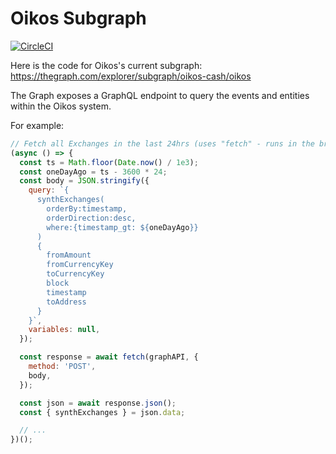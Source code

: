# Oikos Subgraph

[![CircleCI](https://circleci.com/gh/Oikosio/oikos-subgraph.svg?style=svg)](https://circleci.com/gh/Oikosio/oikos-subgraph)

Here is the code for Oikos's current subgraph: https://thegraph.com/explorer/subgraph/oikos-cash/oikos

The Graph exposes a GraphQL endpoint to query the events and entities within the Oikos system.

For example:

```javascript
// Fetch all Exchanges in the last 24hrs (uses "fetch" - runs in the browser)
(async () => {
  const ts = Math.floor(Date.now() / 1e3);
  const oneDayAgo = ts - 3600 * 24;
  const body = JSON.stringify({
    query: `{
      synthExchanges(
        orderBy:timestamp,
        orderDirection:desc,
        where:{timestamp_gt: ${oneDayAgo}}
      )
      {
        fromAmount
        fromCurrencyKey
        toCurrencyKey
        block
        timestamp
        toAddress
      }
    }`,
    variables: null,
  });

  const response = await fetch(graphAPI, {
    method: 'POST',
    body,
  });

  const json = await response.json();
  const { synthExchanges } = json.data;

  // ...
})();
```
